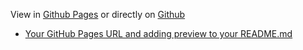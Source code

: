 View in [Github Pages](https://lmreisdorf.github.io/) or directly on [Github](https://github.com/lmreisdorf/) 
* [Your GitHub Pages URL and adding preview to your README.md](/add-github-pages-preview.html)
